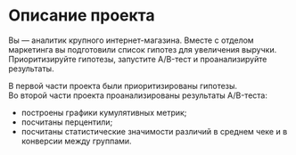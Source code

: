 # **Описание проекта**
Вы — аналитик крупного интернет-магазина. Вместе с отделом маркетинга вы подготовили список гипотез для увеличения выручки.  
Приоритизируйте гипотезы, запустите A/B-тест и проанализируйте результаты.

В первой части проекта были приоритизированы гипотезы.  
Во второй части проекта проанализированы результаты A/B-теста:
- построены графики кумулятивных метрик;
- посчитаны перцентили;
- посчитаны статистические значимости различий в среднем чеке и в конверсии между группами.